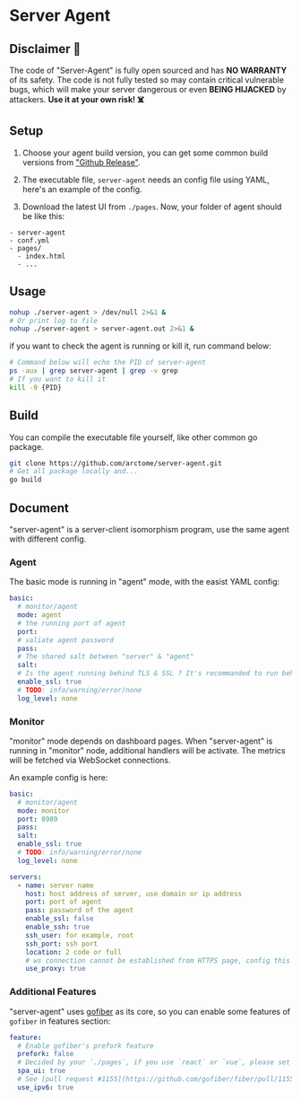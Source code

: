 # Server Agent

## Disclaimer 🚨

The code of "Server-Agent" is fully open sourced and has __NO WARRANTY__ of its safety. The code is not fully tested so may contain critical vulnerable bugs, which will make your server dangerous or even __BEING HIJACKED__ by attackers. __Use it at your own risk! ☠️__

## Setup

1. Choose your agent build version, you can get some common build versions from ["Github Release"](https://github.com/arctome/server-agent/releases/).

2. The executable file, `server-agent` needs an config file using YAML, here's an example of the config.

3. Download the latest UI from `./pages`. Now, your folder of agent should be like this:

```
- server-agent
- conf.yml
- pages/
  - index.html
  - ...
```

## Usage

```bash
nohup ./server-agent > /dev/null 2>&1 &
# Or print log to file
nohup ./server-agent > server-agent.out 2>&1 &
```

if you want to check the agent is running or kill it, run command below:

```bash
# Command below will echo the PID of server-agent
ps -aux | grep server-agent | grep -v grep
# If you want to kill it
kill -9 {PID}
```

## Build

You can compile the executable file yourself, like other common go package.

```bash
git clone https://github.com/arctome/server-agent.git
# Get all package locally and...
go build
```

## Document

"server-agent" is a server-client isomorphism program, use the same agent with different config.

### Agent

The basic mode is running in "agent" mode, with the easist YAML config:

```yaml
basic:
  # monitor/agent
  mode: agent
  # the running port of agent
  port: 
  # valiate agent password
  pass: 
  # The shared salt between "server" & "agent"
  salt: 
  # Is the agent running behind TLS & SSL ? It's recommanded to run behind SSL for encryption.
  enable_ssl: true
  # TODO: info/warning/error/none
  log_level: none
```

### Monitor

"monitor" mode depends on dashboard pages. When "server-agent" is running in "monitor" node, additional handlers will be activate. The metrics will be fetched via WebSocket connections.

An example config is here:

```yaml
basic:
  # monitor/agent
  mode: monitor
  port: 8989
  pass: 
  salt: 
  enable_ssl: true
  # TODO: info/warning/error/none
  log_level: none

servers:
  - name: server name
    host: host address of server, use domain or ip address
    port: port of agent
    pass: password of the agent
    enable_ssl: false
    enable_ssh: true
    ssh_user: for example, root
    ssh_port: ssh port
    location: 2 code or full 
    # ws connection cannot be established from HTTPS page, config this to `true` to use monitor's proxy socket instead.
    use_proxy: true
```

### Additional Features

"server-agent" uses [gofiber](https://github.com/gofiber/fiber) as its core, so you can enable some features of `gofiber` in features section:

```yaml
feature:
  # Enable gofiber's prefork feature
  prefork: false
  # Decided by your `./pages`, if you use `react` or `vue`, please set this to `true`
  spa_ui: true
  # See [pull request #1155](https://github.com/gofiber/fiber/pull/1155), for ipv6 only server.
  use_ipv6: true
```
